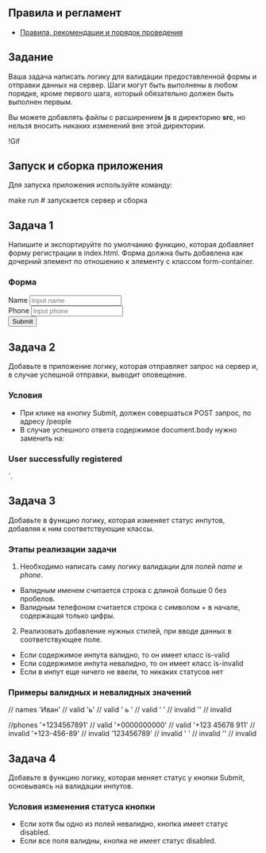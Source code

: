 ## Правила и регламент

- [Правила, рекомендации и порядок проведения](https://github.com/hexlet-college-students/exam-rules)

## Задание

Ваша задача написать логику для валидации предоставленной формы и отправки данных на сервер. Шаги могут быть выполнены в любом порядке, кроме первого шага, который обязательно должен быть выполнен первым.

Вы можете добавлять файлы с расширением **js** в директорию **src**, но нельзя вносить никаких изменений вне этой директории.

!Gif

## Запуск и сборка приложения

Для запуска приложения используйте команду:

make run # запускается сервер и сборка

## Задача 1

Напишите и экспортируйте по умолчанию функцию, которая добавляет форму регистрации в index.html. Форма должна быть добавлена как дочерний элемент по отношению к элементу с классом form-container.

### Форма

<form id="registrationForm">
    <div class="form-group">
        <label for="inputName">Name</label>
        <input type="text" class="form-control" id="inputName" placeholder="Input name" name="name" required>
    </div>
    <div class="form-group">
        <label for="inputPhone">Phone</label>
        <input type="text" class="form-control" id="inputPhone" placeholder="Input phone" name="phone" required>
    </div>
    <input type="submit" value="Submit" class="btn btn-primary">
</form>

## Задача 2

Добавьте в приложение логику, которая отправляет запрос на сервер и, в случае успешной отправки, выводит оповещение.

### Условия

- При клике на кнопку Submit, должен совершаться POST запрос, по адресу /people
- В случае успешного ответа содержимое document.body нужно заменить на:

<h3 class="mb-4">User successfully registered</h3>`.

## Задача 3

Добавьте в функцию логику, которая изменяет статус инпутов, добавляя к ним соответствующие классы.

### Этапы реализации задачи

1. Необходимо написать саму логику валидации для полей *name* и *phone*. 

- Валидным именем считается строка с длиной больше 0 без пробелов. 
- Валидным телефоном считается строка с символом + в начале, содержащая только цифры.

2. Реализовать добавление нужных стилей, при вводе данных в соответствующее поле.

- Если содержимое инпута валидно, то он имеет класс is-valid
- Если содержимое инпута невалидно, то он имеет класс is-invalid
- Если в инпут еще ничего не ввели, то никаких статусов нет

### Примеры валидных и невалидных значений

// names
'Иван' // valid
'ь' // valid
' ь  ' // valid
' ' // invalid
'' // invalid

//phones
'+1234567891' // valid
'+0000000000' // valid
'+123 45678 911' // invalid
'+123-456-89' // invalid
'123456789' // invalid
' ' // invalid
'' // invalid

## Задача 4

Добавьте в функцию логику, которая меняет статус у кнопки Submit, основываясь на валидации инпутов.

### Условия изменения статуса кнопки

- Если хотя бы одно из полей невалидно, кнопка имеет статус disabled.
- Если все поля валидны, кнопка не имеет статус disabled.
